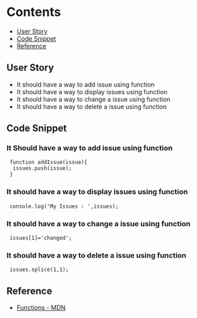 # Contents

* [User Story](#user-story)
* [Code Snippet](#code-snippet)
* [Reference](#reference)

## User Story
- It should have a way to add issue using function
- It should have a way to display issues using function
- It should have a way to change a issue using function
- It should have a way to delete a issue using function

## Code Snippet

### It Should have a way to add issue using function
```
 function addIssue(issue){
  issues.push(issue);
 }
```

### It should have a way to display issues using function
```
 console.log('My Issues : ',issues);
```

### It should have a way to change a issue using function
```
 issues[1]='changed';
```

### It should have a way to delete a issue using function
```
 issues.splice(1,1);
```
## Reference
* [Functions - MDN](https://developer.mozilla.org/en-US/docs/Web/JavaScript/Guide/Functions)
